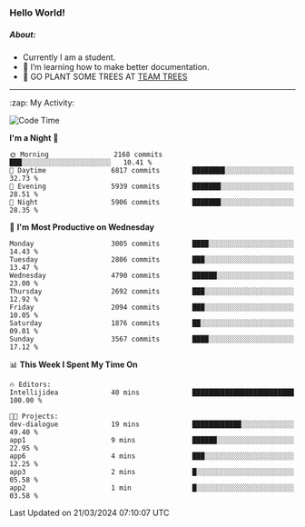 ### Hello World!

##### About:
- Currently I am a student.
- 🌱 I’m learning how to make better documentation.
- 🌱 GO PLANT SOME TREES AT [TEAM TREES](https://teamtrees.org/)

---
  <summary>:zap: My Activity:</summary>
  
<!--START_SECTION:waka-->
![Code Time](http://img.shields.io/badge/Code%20Time-1%2C302%20hrs%2057%20mins-blue)

**I'm a Night 🦉** 

```text
🌞 Morning                2168 commits        ███░░░░░░░░░░░░░░░░░░░░░░   10.41 % 
🌆 Daytime                6817 commits        ████████░░░░░░░░░░░░░░░░░   32.73 % 
🌃 Evening                5939 commits        ███████░░░░░░░░░░░░░░░░░░   28.51 % 
🌙 Night                  5906 commits        ███████░░░░░░░░░░░░░░░░░░   28.35 % 
```
📅 **I'm Most Productive on Wednesday** 

```text
Monday                   3005 commits        ████░░░░░░░░░░░░░░░░░░░░░   14.43 % 
Tuesday                  2806 commits        ███░░░░░░░░░░░░░░░░░░░░░░   13.47 % 
Wednesday                4790 commits        ██████░░░░░░░░░░░░░░░░░░░   23.00 % 
Thursday                 2692 commits        ███░░░░░░░░░░░░░░░░░░░░░░   12.92 % 
Friday                   2094 commits        ███░░░░░░░░░░░░░░░░░░░░░░   10.05 % 
Saturday                 1876 commits        ██░░░░░░░░░░░░░░░░░░░░░░░   09.01 % 
Sunday                   3567 commits        ████░░░░░░░░░░░░░░░░░░░░░   17.12 % 
```


📊 **This Week I Spent My Time On** 

```text
🔥 Editors: 
Intellijidea             40 mins             █████████████████████████   100.00 % 

🐱‍💻 Projects: 
dev-dialogue             19 mins             ████████████░░░░░░░░░░░░░   49.40 % 
app1                     9 mins              ██████░░░░░░░░░░░░░░░░░░░   22.95 % 
app6                     4 mins              ███░░░░░░░░░░░░░░░░░░░░░░   12.25 % 
app3                     2 mins              █░░░░░░░░░░░░░░░░░░░░░░░░   05.58 % 
app2                     1 min               █░░░░░░░░░░░░░░░░░░░░░░░░   03.58 % 
```


 Last Updated on 21/03/2024 07:10:07 UTC
<!--END_SECTION:waka-->

